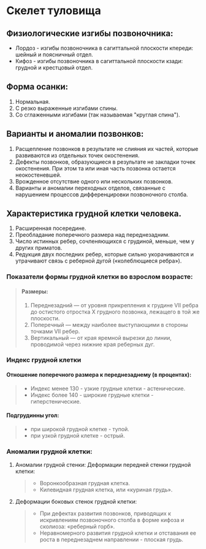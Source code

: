 # Скелет туловища

## Физиологические изгибы позвоночника:
- Лордоз - изгибы позвоночника в сагиттальной плоскости кпереди: шейный и поясничный отдел.
- Кифоз - изгибы позвоночника в сагиттальной плоскости кзади: грудной и крестцовый отдел.

## Форма осанки:
1. Нормальная.
2. С резко выраженные изгибами спины.
3. Со сглаженными изгибами (так называемая "круглая спина").

## Варианты и аномалии позвонков:
1. Расщепление позвонков в результате не слияния их частей, которые развиваются из отдельных точек окостенения.
2. Дефекты позвонков, образующиеся в результате не закладки точек окостенения. При этом та или иная часть позвонка остается неокостеневшей.
3. Врожденное отсутствие одного или нескольких позвонков.
4. Варианты и аномалии переходных отделов, связанные с нарушением процессов дифференцировки позвоночного столба. 

## Характеристика грудной клетки человека.
1. Расширенная посередине.
2. Преобладание поперечного размера над переднезадним.
3. Число истинных ребер, сочленяющихся с грудиной, меньше, чем у других приматов. 
4. Редукция двух последних ребер, которые сильно укорачиваются и утрачивают связь с реберной дугой («колеблющиеся ребра»).
### Показатели формы грудной клетки во взрослом возрасте:
> #### Размеры:
> 1. Переднезадний — от уровня прикрепления к грудине VII ребра до остистого отростка X грудного позвонка, лежащего в той же плоскости.
> 2. Поперечный — между наиболее выступающими в стороны точками VII ребер.
> 3. Вертикальный — от края яремной вырезки до линии, проводимой через нижние края реберных дуг.
### Индекс грудной клетки
#### Отношение поперечного размера к переднезаднему (в процентах):
> - Индекс менее 130 - узкие грудные клетки - астенические.
> - Индекс более 140 - широкие грудные клетки - гиперстенические.
#### Подгрудинны угол: 
> - при широкой грудной клетке - тупой.
> - при узкой грудной клетке - острый.

### Аномалии грудной клетки:
1. Аномалии грудной стенки:
    Деформации передней стенки грудной клетки:
    > - Воронкообразная грудная клетка.
    > - Килевидная грудная клетка, или «куриная грудь».
2. Деформации боковых стенок грудной клетки:
     > - При дефектах развития позвонков, приводящих к искривлениям позвоночного столба в форме кифоза и сколиоза: «реберный горб».
     > - Неравномерного развития грудной клетки и отставания ее роста в переднезаднем направлении - плоская грудь. 
